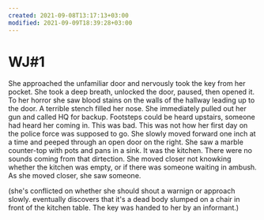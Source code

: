 ```yaml
---
created: 2021-09-08T13:17:13+03:00
modified: 2021-09-09T18:39:28+03:00
---
```


# WJ#1

She approached the unfamiliar door and nervously took the key from her pocket. She took a deep breath, unlocked the door, paused, then opened it. To her horror she saw blood stains on the walls of the hallway leading up to the door. A terrible stench filled her nose. She immediately pulled out her gun and called HQ for backup. Footsteps could be heard upstairs, someone had heard her coming in. This was bad. This was not how her first day on the police force was supposed to go. She slowly moved forward one inch at a time and peeped through an open door on the right. She saw a marble counter-top with pots and pans in a sink. It was the kitchen. There were no sounds coming from that dirtection. She moved closer not knowking whether the kitchen was empty, or if there was someone waiting in ambush. As she moved closer, she saw someone.

(she's conflicted on whether she should shout a warnign or approach slowly. eventually discovers that it's a dead body slumped on a chair in front of the kitchen table. The key was handed to her by an informant.)
